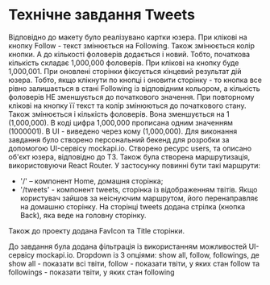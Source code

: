 # Технічне завдання Tweets

  Відповідно до макету було реалізувано картки юзера. При клікові на кнопку Follow - текст змінюється на Following. Також змінюється колір кнопки. А до 
кількості фоловерів додається і новий. Тобто, початкова кількість складає 1,000,000 фоловерів. При клікові на кнопку буде 1,000,001. При оновлені сторінки 
фіксується кінцевий результат дій юзера. Тобто, якщо клікнути по кнопці і оновити сторінку - то кнопка все рівно залишається в стані Following із відповідним 
кольором, а кількість фоловерів НЕ зменшується до початкового значення. При повторному клікові на кнопку її текст та колір змінюються до початкового стану. 
Також змінюється і кількість фоловерів. Вона зменшується на 1 (1,000,000). В коді цифра 1,000,000 прописана одним значенням (1000001). В UI - виведено через 
кому (1,000,000).
  Для виконання завдання було створено персональний бекенд для розробки за допомогою UI-сервісу mockapi.io. Створено ресурс users, та описано об'єкт юзера, 
відповідно до ТЗ.
  Також була створена маршрутизація, використовуючи React Router. У застосунку повинні бути такі маршрути: 
  - '/' – компонент Home, домашня сторінка;
  - '/tweets' - компонент tweets, сторінка із відображенням твітів.
Якщо користувач зайшов за неіснуючим маршрутом, його перенаправляє на домашню сторінку. На сторінці tweets додана стрілка (кнопка Back), яка веде на головну сторінку.
  
  Також до проекту додана FavIcon та Title сторінки.
  
  До завдання була додана фільтрація із використанням можливостей UI-сервісу mockapi.io. Dropdown із 3 опціями: show all, follow, followings, де show all - показати всі твіти, follow - показати твіти, у яких стан follow та followings - показати твіти, у яких стан following
